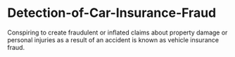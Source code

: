 # Detection-of-Car-Insurance-Fraud
 Conspiring to create fraudulent or inflated claims about property damage or personal injuries as a result of an accident is known as vehicle insurance fraud.
